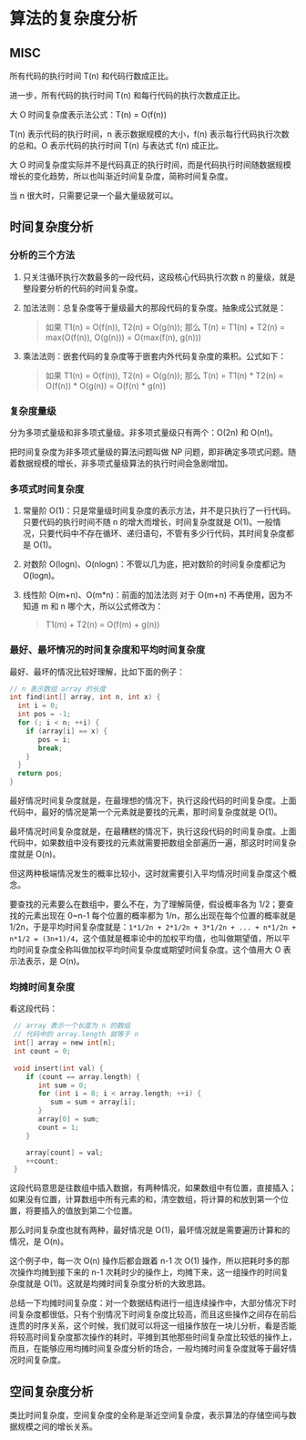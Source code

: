 # 算法的复杂度分析

## MISC

所有代码的执行时间 T(n) 和代码行数成正比。

进一步，所有代码的执行时间 T(n) 和每行代码的执行次数成正比。

大 O 时间复杂度表示法公式：T(n) = O(f(n))

T(n) 表示代码的执行时间，n 表示数据规模的大小，f(n) 表示每行代码执行次数的总和。O 表示代码的执行时间 T(n) 与表达式 f(n) 成正比。

大 O 时间复杂度实际并不是代码真正的执行时间，而是代码执行时间随数据规模增长的变化趋势，所以也叫渐近时间复杂度，简称时间复杂度。

当 n 很大时，只需要记录一个最大量级就可以。

## 时间复杂度分析

### 分析的三个方法

1. 只关注循环执行次数最多的一段代码，这段核心代码执行次数 n 的量级，就是整段要分析的代码的时间复杂度。

2. 加法法则：总复杂度等于量级最大的那段代码的复杂度。抽象成公式就是：

   > 如果 T1(n) = O(f(n)), T2(n) = O(g(n)); 那么 T(n) = T1(n) + T2(n) = max(O(f(n)), O(g(n))) = O(max(f(n), g(n)))

3. 乘法法则：嵌套代码的复杂度等于嵌套内外代码复杂度的乘积。公式如下：

   > 如果 T1(n) = O(f(n)), T2(n) = O(g(n)); 那么 T(n) = T1(n) * T2(n) = O(f(n)) * O(g(n)) = O(f(n) * g(n))

### 复杂度量级

分为多项式量级和非多项式量级。非多项式量级只有两个：O(2n) 和 O(n!)。

把时间复杂度为非多项式量级的算法问题叫做 NP 问题，即非确定多项式问题。随着数据规模的增长，非多项式量级算法的执行时间会急剧增加。

### 多项式时间复杂度

1. 常量阶 O(1)：只是常量级时间复杂度的表示方法，并不是只执行了一行代码。只要代码的执行时间不随 n 的增大而增长，时间复杂度就是 O(1)。一般情况，只要代码中不存在循环、递归语句，不管有多少行代码，其时间复杂度都是 O(1)。

2. 对数阶 O(logn)、O(nlogn)：不管以几为底，把对数阶的时间复杂度都记为 O(logn)。

3. 线性阶 O(m+n)、O(m*n)：前面的加法法则 对于 O(m+n) 不再使用，因为不知道 m 和 n 哪个大，所以公式修改为：

   > T1(m) + T2(n) = O(f(m) + g(n))

### 最好、最坏情况的时间复杂度和平均时间复杂度

最好、最坏的情况比较好理解，比如下面的例子：

```c
// n 表示数组 array 的长度
int find(int[] array, int n, int x) {
  int i = 0;
  int pos = -1;
  for (; i < n; ++i) {
    if (array[i] == x) {
       pos = i;
       break;
    }
  }
  return pos;
}
```

最好情况时间复杂度就是，在最理想的情况下，执行这段代码的时间复杂度。上面代码中，最好的情况是第一个元素就是要找的元素，那时间复杂度就是 O(1)。

最坏情况时间复杂度就是，在最糟糕的情况下，执行这段代码的时间复杂度。上面代码中，如果数组中没有要找的元素就需要把数组全部遍历一遍，那这时时间复杂度就是 O(n)。

但这两种极端情况发生的概率比较小，这时就需要引入平均情况时间复杂度这个概念。

要查找的元素要么在数组中，要么不在，为了理解简便，假设概率各为 1/2；要查找的元素出现在 0~n-1 每个位置的概率都为 1/n，那么出现在每个位置的概率就是 1/2n，于是平均时间复杂度就是：`1*1/2n + 2*1/2n + 3*1/2n + ... + n*1/2n + n*1/2 = (3n+1)/4`，这个值就是概率论中的加权平均值，也叫做期望值，所以平均时间复杂度全称叫做加权平均时间复杂度或期望时间复杂度。这个值用大 O 表示法表示，是 O(n)。

### 均摊时间复杂度

看这段代码：

```c
 // array 表示一个长度为 n 的数组
 // 代码中的 array.length 就等于 n
 int[] array = new int[n];
 int count = 0;
 
 void insert(int val) {
    if (count == array.length) {
       int sum = 0;
       for (int i = 0; i < array.length; ++i) {
          sum = sum + array[i];
       }
       array[0] = sum;
       count = 1;
    }

    array[count] = val;
    ++count;
 }
```

这段代码意思是往数组中插入数据，有两种情况，如果数组中有位置，直接插入；如果没有位置，计算数组中所有元素的和，清空数组，将计算的和放到第一个位置，将要插入的值放到第二个位置。

那么时间复杂度也就有两种，最好情况是 O(1)，最坏情况就是需要遍历计算和的情况，是 O(n)。

这个例子中，每一次 O(n) 操作后都会跟着 n-1 次 O(1) 操作，所以把耗时多的那次操作均摊到接下来的 n-1 次耗时少的操作上，均摊下来，这一组操作的时间复杂度就是 O(1)。这就是均摊时间复杂度分析的大致思路。

总结一下均摊时间复杂度：对一个数据结构进行一组连续操作中，大部分情况下时间复杂度都很低，只有个别情况下时间复杂度比较高，而且这些操作之间存在前后连贯的时序关系，这个时候，我们就可以将这一组操作放在一块儿分析，看是否能将较高时间复杂度那次操作的耗时，平摊到其他那些时间复杂度比较低的操作上，而且，在能够应用均摊时间复杂度分析的场合，一般均摊时间复杂度就等于最好情况时间复杂度。

## 空间复杂度分析

类比时间复杂度，空间复杂度的全称是渐近空间复杂度，表示算法的存储空间与数据规模之间的增长关系。

